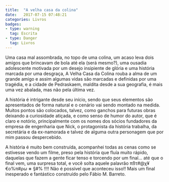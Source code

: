 ```yaml
---
title:  "A velha casa da colina"
date:   2017-07-15 07:48:21
categories: Livros
badges:
- type: warning
  tag: Escrita
- type: Danger
  tag: Livros
---
```


Uma casa mal assombrada, no topo de uma colina, um acaso leva dois amigos que brincavam de bola até ela (será mesmo?), uma ousadia adolescente motivada por um desejo insipiente de glória e uma história marcada por uma desgraça, A Velha Casa da Colina rouba a alma de um grande amigo e assim algumas vidas são marcadas e definidas por uma tragédia, e a cidade de Pedraskaem, maldita desde a sua geografia, é mais uma vez abalada, mas não pela última vez.

<!--more-->

A história é intrigante desde seu início, sendo que seus elementos são apresentados de forma natural e o cenário vai sendo montado na medida. Muitos pontos são colocados, talvez, como ganchos para futuras obras deixando a curiosidade atiçada, e como senso de humor do autor, que é claro e notório, principalmente com os nomes dos sócios fundadores da empresa de engenharia que Nick, o protagonista da história trabalha, da secretária e da ex-namorada e talvez de alguma outra personagem que por mim passou despercebido.

A história é muito bem construída, acompanhei todas as cenas como se estivesse vendo um filme, preso pela história que fluía muito rápido, daquelas que fazem a gente ficar tenso e torcendo por um final… até que o final vem, uma surpresa total, e você solta aquele palavrão πßτ#@χ¥€ο%π#ρ$ω∗§$#% !!!! Não é possível que aconteceu isso!! Mais um final inesperado e fantástico construído pelo Fábio M. Barreto.
